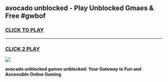 
## avocado unblocked - Play Unblocked Gmaes & Free #gwbof
<h3>
<a href="https://news.freeplayer.one?title=avocado_unblocked&ref=24F">CLICK TO PLAY</a></h3>
<hr>

<h3>
<a href="https://news.freeplayer.one?title=avocado_unblocked&ref=24F">CLICK 2 PLAY</a>
  
</h3>

<a href="https://news.freeplayer.one?title=avocado_unblocked&ref=24F/"><img src="https://clearcache.store/games.png"></a>


**avocado unblocked games unblocked: Your Gateway to Fun and Accessible Online Gaming**
